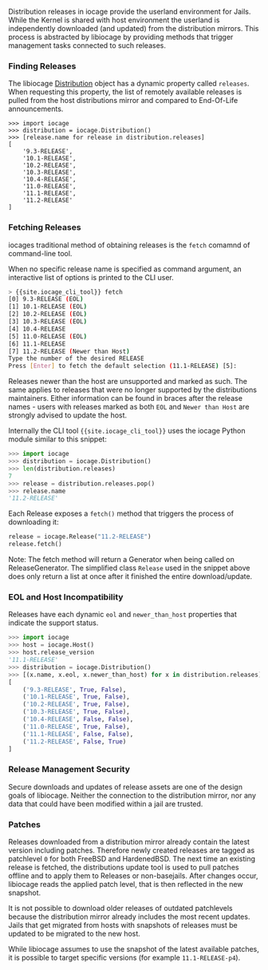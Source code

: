 Distribution releases in iocage provide the userland environment for Jails. While the Kernel is shared with host environment the userland is independently downloaded (and updated) from the distribution mirrors. This process is abstracted by libiocage by providing methods that trigger management tasks connected to such releases.

### Finding Releases

The libiocage [Distribution](https://github.com/iocage/libiocage/blob/master/iocage/Distribution.py) object has a dynamic property called `releases`. When requesting this property, the list of remotely available releases is pulled from the host distributions mirror and compared to End-Of-Life announcements.

```
>>> import iocage
>>> distribution = iocage.Distribution()
>>> [release.name for release in distribution.releases]
[
    '9.3-RELEASE',
    '10.1-RELEASE',
    '10.2-RELEASE',
    '10.3-RELEASE',
    '10.4-RELEASE',
    '11.0-RELEASE',
    '11.1-RELEASE',
    '11.2-RELEASE'
]
```

### Fetching Releases

iocages traditional method of obtaining releases is the `fetch` comamnd of command-line tool. 

When no specific release name is specified as command argument, an interactive list of options is printed to the CLI user.

```sh
> {{site.iocage_cli_tool}} fetch
[0] 9.3-RELEASE (EOL)
[1] 10.1-RELEASE (EOL)
[2] 10.2-RELEASE (EOL)
[3] 10.3-RELEASE (EOL)
[4] 10.4-RELEASE
[5] 11.0-RELEASE (EOL)
[6] 11.1-RELEASE
[7] 11.2-RELEASE (Newer than Host)
Type the number of the desired RELEASE
Press [Enter] to fetch the default selection (11.1-RELEASE) [5]:
```

Releases newer than the host are unsupported and marked as such. The same applies to releases that were no longer supported by the distributions maintainers. Either information can be found in braces after the release names - users with releases marked as both `EOL` and `Newer than Host` are strongly advised to update the host.

Internally the CLI tool `{{site.iocage_cli_tool}}` uses the iocage Python module similar to this snippet:

```python
>>> import iocage
>>> distribution = iocage.Distribution()
>>> len(distribution.releases)
7
>>> release = distribution.releases.pop()
>>> release.name
'11.2-RELEASE'
```

Each Release exposes a `fetch()` method that triggers the process of downloading it:

```python
release = iocage.Release("11.2-RELEASE")
release.fetch()
```

Note: The fetch method will return a Generator when being called on ReleaseGenerator. The simplified class `Release` used in the snippet above does only return a list at once after it finished the entire download/update.

### EOL and Host Incompatibility

Releases have each dynamic `eol` and `newer_than_host` properties that indicate the support status.

```python
>>> import iocage
>>> host = iocage.Host()
>>> host.release_version
'11.1-RELEASE'
>>> distribution = iocage.Distribution()
>>> [(x.name, x.eol, x.newer_than_host) for x in distribution.releases]
[
    ('9.3-RELEASE', True, False),
    ('10.1-RELEASE', True, False),
    ('10.2-RELEASE', True, False),
    ('10.3-RELEASE', True, False),
    ('10.4-RELEASE', False, False),
    ('11.0-RELEASE', True, False),
    ('11.1-RELEASE', False, False),
    ('11.2-RELEASE', False, True)
]
```

### Release Management Security

Secure downloads and updates of release assets are one of the design goals of libiocage. Neither the connection to the distribution mirror, nor any data that could have been modified within a jail are trusted.

### Patches

Releases downloaded from a distribution mirror already contain the latest version including patches. Therefore newly created releases are tagged as patchlevel `0` for both FreeBSD and HardenedBSD. The next time an existing release is fetched, the distributions update tool is used to pull patches offline and to apply them to Releases or non-basejails. After changes occur, libiocage reads the applied patch level, that is then reflected in the new snapshot.

It is not possible to download older releases of outdated patchlevels because the distribution mirror already includes the most recent updates. Jails that get migrated from hosts with snapshots of releases must be updated to be migrated to the new host.

While libiocage assumes to use the snapshot of the latest available patches, it is possible to target specific versions (for example `11.1-RELEASE-p4`).